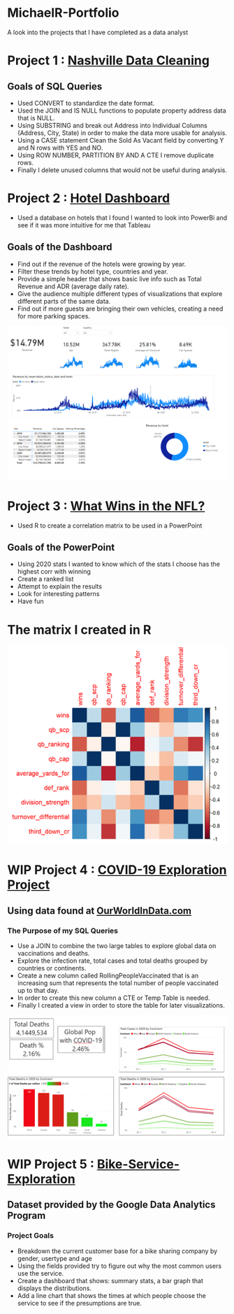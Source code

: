 # MichaelR-Portfolio 
A look into the projects that I have completed as a data analyst

# Project 1 : [Nashville Data Cleaning](https://github.com/MichaelR98/NashvilleDataCleaning) 
## Goals of SQL Queries
* Used CONVERT to standardize the date format.
* Used the JOIN and IS NULL functions to populate property address data that is NULL.
* Using SUBSTRING and break out Address into Individual Columns (Address, City, State) in order to make the data more usable for analysis.
* Using a CASE statement Clean the Sold As Vacant field by converting Y and N rows with YES and NO. 
* Using ROW NUMBER, PARTITION BY AND A CTE I remove duplicate rows.
* Finally I delete unused columns that would not be useful during analysis.



# Project 2 : [Hotel Dashboard](https://github.com/MichaelR98/Hotel-Project)
* Used a database on hotels that I found I wanted to look into PowerBi and see if it was more intuitive for me that Tableau

## Goals of the Dashboard
* Find out if the revenue of the hotels were growing by year. 
* Filter these trends by hotel type, countries and year.
* Provide a simple header that shows basic live info such as Total Revenue and ADR (average daily rate).
* Give the audience multiple different types of visualizations that explore different parts of the same data.
* Find out if more guests are bringing their own vehicles, creating a need for more parking spaces.

![](images/image_2021-07-20_120801.png)


# Project 3 : [What Wins in the NFL?](https://github.com/MichaelR98/NFL-Powerpoint)
* Used R to create a correlation matrix to be used in a PowerPoint

## Goals of the PowerPoint
* Using 2020 stats I wanted to know which of the stats I choose has the highest corr with winning
* Create a ranked list
* Attempt to explain the results
* Look for interesting patterns
* Have fun

# The matrix I created in R 
![](images/nfl%20matrix.png)


# WIP Project 4 : [COVID-19 Exploration Project](https://github.com/MichaelR98/Covid-Portfolio-Project) 
## Using data found at [OurWorldInData.com](https://ourworldindata.org/covid-deaths)
### The Purpose of my SQL Queries
* Use a JOIN to combine the two large tables to explore global data on vaccinations and deaths.
* Explore the infection rate, total cases and total deaths grouped by countries or continents.
* Create a new column called RollingPeopleVaccinated that is an increasing sum that represents the total number of people vaccinated up to that day.
* In order to create this new column a CTE or Temp Table is needed.
* Finally I created a view in order to store the table for later visualizations.

![](images/image_2021-07-23_152620.png)


# WIP Project 5 : [Bike-Service-Exploration](https://github.com/MichaelR98/Bike-Service-Exploration) 
## Dataset provided by the Google Data Analytics Program
### Project Goals
* Breakdown the current customer base for a bike sharing company by gender, usertype and age
* Using the fields provided try to figure out why the most common users use the service.
* Create a dashboard that shows: summary stats, a bar graph that displays the distributions.
* Add a line chart that shows the times at which people choose the service to see if the presumptions are true.




